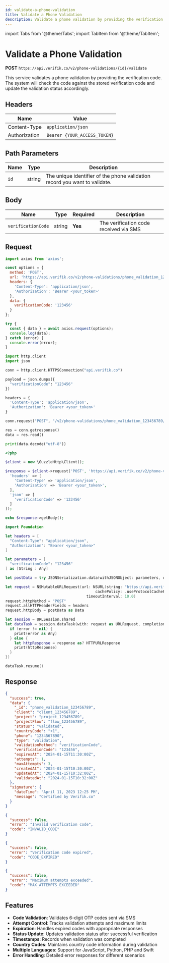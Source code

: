 ```yaml
---
id: validate-a-phone-validation
title: Validate a Phone Validation
description: Validate a phone validation by providing the verification code
---
```


import Tabs from '@theme/Tabs';
import TabItem from '@theme/TabItem';

# Validate a Phone Validation

**POST** `https://api.verifik.co/v2/phone-validations/{id}/validate`

This service validates a phone validation by providing the verification code. The system will check the code against the stored verification code and update the validation status accordingly.

## Headers

| Name          | Value                        |
| ------------- | ---------------------------- |
| Content-Type  | `application/json`           |
| Authorization | `Bearer {YOUR_ACCESS_TOKEN}` |

## Path Parameters

| Name | Type   | Description                                                      |
| ---- | ------ | ---------------------------------------------------------------- |
| `id` | string | The unique identifier of the phone validation record you want to validate. |

## Body

| Name               | Type   | Required | Description                                    |
| ------------------ | ------ | -------- | ---------------------------------------------- |
| `verificationCode` | string | **Yes**  | The verification code received via SMS        |

## Request

<Tabs>
  <TabItem value="javascript" label="JavaScript">

```javascript
import axios from 'axios';

const options = {
  method: 'POST',
  url: 'https://api.verifik.co/v2/phone-validations/phone_validation_123456789/validate',
  headers: {
    'Content-Type': 'application/json',
    'Authorization': 'Bearer <your_token>'
  },
  data: {
    verificationCode: '123456'
  }
};

try {
  const { data } = await axios.request(options);
  console.log(data);
} catch (error) {
  console.error(error);
}
```

  </TabItem>
  <TabItem value="python" label="Python">

```python
import http.client
import json

conn = http.client.HTTPSConnection("api.verifik.co")

payload = json.dumps({
  "verificationCode": "123456"
})

headers = {
  'Content-Type': 'application/json',
  'Authorization': 'Bearer <your_token>'
}

conn.request("POST", "/v2/phone-validations/phone_validation_123456789/validate", payload, headers)

res = conn.getresponse()
data = res.read()

print(data.decode("utf-8"))
```

  </TabItem>
  <TabItem value="php" label="PHP">

```php
<?php

$client = new \GuzzleHttp\Client();

$response = $client->request('POST', 'https://api.verifik.co/v2/phone-validations/phone_validation_123456789/validate', [
  'headers' => [
    'Content-Type' => 'application/json',
    'Authorization' => 'Bearer <your_token>',
  ],
  'json' => [
    'verificationCode' => '123456'
  ]
]);

echo $response->getBody();
```

  </TabItem>
  <TabItem value="swift" label="Swift">

```swift
import Foundation

let headers = [
  "Content-Type": "application/json",
  "Authorization": "Bearer <your_token>"
]

let parameters = [
  "verificationCode": "123456"
] as [String : Any]

let postData = try JSONSerialization.data(withJSONObject: parameters, options: [])

let request = NSMutableURLRequest(url: NSURL(string: "https://api.verifik.co/v2/phone-validations/phone_validation_123456789/validate")! as URL,
                                        cachePolicy: .useProtocolCachePolicy,
                                    timeoutInterval: 10.0)
request.httpMethod = "POST"
request.allHTTPHeaderFields = headers
request.httpBody = postData as Data

let session = URLSession.shared
let dataTask = session.dataTask(with: request as URLRequest, completionHandler: { (data, response, error) -> Void in
  if (error != nil) {
    print(error as Any)
  } else {
    let httpResponse = response as? HTTPURLResponse
    print(httpResponse)
  }
})

dataTask.resume()
```

  </TabItem>
</Tabs>

## Response

<Tabs>
  <TabItem value="200" label="200">

```json
{
  "success": true,
  "data": {
    "_id": "phone_validation_123456789",
    "client": "client_123456789",
    "project": "project_123456789",
    "projectFlow": "flow_123456789",
    "status": "validated",
    "countryCode": "+1",
    "phone": "1234567890",
    "type": "validation",
    "validationMethod": "verificationCode",
    "verificationCode": "123456",
    "expiresAt": "2024-01-15T11:30:00Z",
    "attempts": 1,
    "maxAttempts": 3,
    "createdAt": "2024-01-15T10:30:00Z",
    "updatedAt": "2024-01-15T10:32:00Z",
    "validatedAt": "2024-01-15T10:32:00Z"
  },
  "signature": {
    "dateTime": "April 11, 2023 12:25 PM",
    "message": "Certified by Verifik.co"
  }
}
```

  </TabItem>
  <TabItem value="400" label="400">

```json
{
  "success": false,
  "error": "Invalid verification code",
  "code": "INVALID_CODE"
}
```

  </TabItem>
  <TabItem value="409" label="409">

```json
{
  "success": false,
  "error": "Verification code expired",
  "code": "CODE_EXPIRED"
}
```

  </TabItem>
  <TabItem value="410" label="410">

```json
{
  "success": false,
  "error": "Maximum attempts exceeded",
  "code": "MAX_ATTEMPTS_EXCEEDED"
}
```

  </TabItem>
</Tabs>

## Features

- **Code Validation**: Validates 6-digit OTP codes sent via SMS
- **Attempt Control**: Tracks validation attempts and maximum limits
- **Expiration**: Handles expired codes with appropriate responses
- **Status Update**: Updates validation status after successful verification
- **Timestamps**: Records when validation was completed
- **Country Codes**: Maintains country code information during validation
- **Multiple Languages**: Support for JavaScript, Python, PHP and Swift
- **Error Handling**: Detailed error responses for different scenarios
